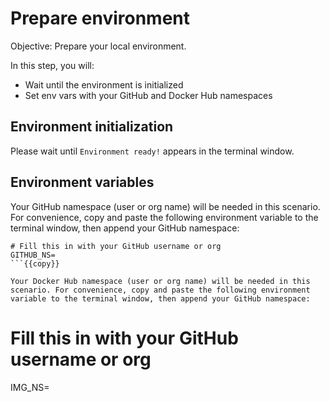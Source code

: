 # Prepare environment

Objective:
Prepare your local environment.

In this step, you will:
- Wait until the environment is initialized
- Set env vars with your GitHub and Docker Hub namespaces

## Environment initialization

Please wait until `Environment ready!` appears in the terminal window.

## Environment variables

Your GitHub namespace (user or org name) will be needed in this scenario. For convenience, copy and paste the following environment variable to the terminal window, then append your GitHub namespace:

```
# Fill this in with your GitHub username or org
GITHUB_NS=
```{{copy}}

Your Docker Hub namespace (user or org name) will be needed in this scenario. For convenience, copy and paste the following environment variable to the terminal window, then append your GitHub namespace:

```
# Fill this in with your GitHub username or org
IMG_NS=
```{{copy}}
